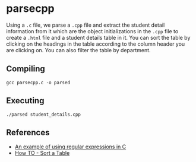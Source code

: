 # parsecpp

Using a `.c` file, we parse a `.cpp` file and extract the student detail information from it which are the object initializations in the `.cpp` file to create a `.html` file and a student details table in it. You can sort the table by clicking on the headings in the table according to the column header you are clicking on. You can also filter the table by department.

## Compiling

`gcc parsecpp.c -o parsed`

## Executing

`./parsed student_details.cpp`

## References

* [An example of using regular expressions in C](https://www.lemoda.net/c/unix-regex/)
* [How TO - Sort a Table](https://www.w3schools.com/howto/howto_js_sort_table.asp)


